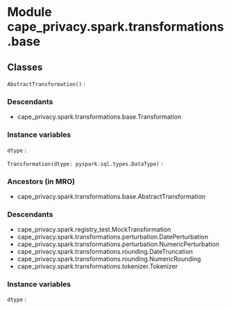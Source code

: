 Module cape_privacy.spark.transformations.base
==============================================

Classes
-------

`AbstractTransformation()`
:   

### Descendants

* cape_privacy.spark.transformations.base.Transformation

### Instance variables

`dtype`
:

`Transformation(dtype: pyspark.sql.types.DataType)`
:   

### Ancestors (in MRO)

* cape_privacy.spark.transformations.base.AbstractTransformation

### Descendants

* cape_privacy.spark.registry_test.MockTransformation
* cape_privacy.spark.transformations.perturbation.DatePerturbation
* cape_privacy.spark.transformations.perturbation.NumericPerturbation
* cape_privacy.spark.transformations.rounding.DateTruncation
* cape_privacy.spark.transformations.rounding.NumericRounding
* cape_privacy.spark.transformations.tokenizer.Tokenizer

### Instance variables

`dtype`
:
